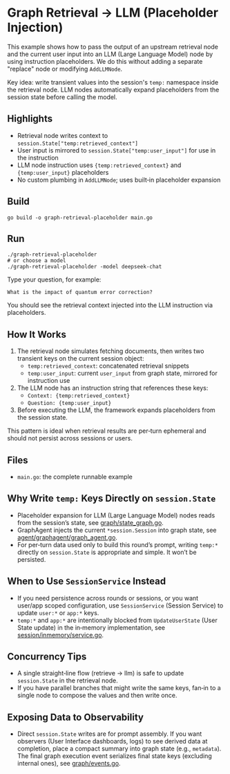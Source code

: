 # Graph Retrieval → LLM (Placeholder Injection)

This example shows how to pass the output of an upstream retrieval node and the current user input into an LLM (Large Language Model) node by using instruction placeholders. We do this without adding a separate "replace" node or modifying `AddLLMNode`.

Key idea: write transient values into the session's `temp:` namespace inside the retrieval node. LLM nodes automatically expand placeholders from the session state before calling the model.

## Highlights

- Retrieval node writes context to `session.State["temp:retrieved_context"]`
- User input is mirrored to `session.State["temp:user_input"]` for use in the instruction
- LLM node instruction uses `{temp:retrieved_context}` and `{temp:user_input}` placeholders
- No custom plumbing in `AddLLMNode`; uses built‑in placeholder expansion

## Build

```
go build -o graph-retrieval-placeholder main.go
```

## Run

```
./graph-retrieval-placeholder
# or choose a model
./graph-retrieval-placeholder -model deepseek-chat
```

Type your question, for example:

```
What is the impact of quantum error correction?
```

You should see the retrieval context injected into the LLM instruction via placeholders.

## How It Works

1. The retrieval node simulates fetching documents, then writes two transient keys on the current session object:
   - `temp:retrieved_context`: concatenated retrieval snippets
   - `temp:user_input`: current `user_input` from graph state, mirrored for instruction use
2. The LLM node has an instruction string that references these keys:
   - `Context: {temp:retrieved_context}`
   - `Question: {temp:user_input}`
3. Before executing the LLM, the framework expands placeholders from the session state.

This pattern is ideal when retrieval results are per‑turn ephemeral and should not persist across sessions or users.

## Files

- `main.go`: the complete runnable example

## Why Write `temp:` Keys Directly on `session.State`

- Placeholder expansion for LLM (Large Language Model) nodes reads from the session’s state, see [graph/state_graph.go](graph/state_graph.go).
- GraphAgent injects the current `*session.Session` into graph state, see [agent/graphagent/graph_agent.go](agent/graphagent/graph_agent.go).
- For per‑turn data used only to build this round’s prompt, writing `temp:*` directly on `session.State` is appropriate and simple. It won’t be persisted.

## When to Use `SessionService` Instead

- If you need persistence across rounds or sessions, or you want user/app scoped configuration, use `SessionService` (Session Service) to update `user:*` or `app:*` keys.
- `temp:*` and `app:*` are intentionally blocked from `UpdateUserState` (User State update) in the in‑memory implementation, see [session/inmemory/service.go](session/inmemory/service.go).

## Concurrency Tips

- A single straight‑line flow (retrieve → llm) is safe to update `session.State` in the retrieval node.
- If you have parallel branches that might write the same keys, fan‑in to a single node to compose the values and then write once.

## Exposing Data to Observability

- Direct `session.State` writes are for prompt assembly. If you want observers (User Interface dashboards, logs) to see derived data at completion, place a compact summary into graph state (e.g., `metadata`). The final graph execution event serializes final state keys (excluding internal ones), see [graph/events.go](graph/events.go).
